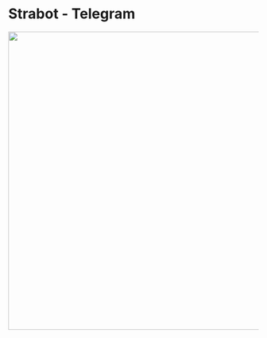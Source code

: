 # Strabot - Telegram

<p align="center">
  <img width="600px" src="./docs/assets/logo-with-title.png.png">
</p>
